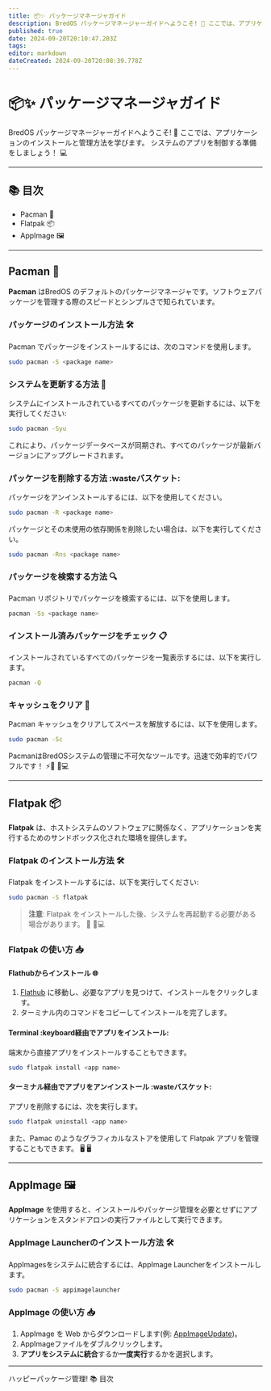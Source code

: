 ```yaml
---
title: 📦✨ パッケージマネージャガイド
description: BredOS パッケージマネージャーガイドへようこそ! 🚀 ここでは、アプリケーションのインストールと管理方法を学びます。
published: true
date: 2024-09-20T20:10:47.203Z
tags:
editor: markdown
dateCreated: 2024-09-20T20:08:39.778Z
---
```


# 📦✨ パッケージマネージャガイド

BredOS パッケージマネージャーガイドへようこそ! 🚀 ここでは、アプリケーションのインストールと管理方法を学びます。 システムのアプリを制御する準備をしましょう！ 💻

---

## 📚 目次

- Pacman 🐧
- Flatpak 📦
- AppImage 🖼️

---

## Pacman 🐧

**Pacman** はBredOS のデフォルトのパッケージマネージャです。ソフトウェアパッケージを管理する際のスピードとシンプルさで知られています。

### パッケージのインストール方法 🛠️

Pacman でパッケージをインストールするには、次のコマンドを使用します。

```bash
sudo pacman -S <package name>
```

### システムを更新する方法 🔄

システムにインストールされているすべてのパッケージを更新するには、以下を実行してください:

```bash
sudo pacman -Syu
```

これにより、パッケージデータベースが同期され、すべてのパッケージが最新バージョンにアップグレードされます。

### パッケージを削除する方法 :wasteバスケット:

パッケージをアンインストールするには、以下を使用してください。

```bash
sudo pacman -R <package name>
```

パッケージとその未使用の依存関係を削除したい場合は、以下を実行してください。

```bash
sudo pacman -Rns <package name>
```

### パッケージを検索する方法 🔍

Pacman リポジトリでパッケージを検索するには、以下を使用します。

```bash
pacman -Ss <package name>
```

### インストール済みパッケージをチェック 📋

インストールされているすべてのパッケージを一覧表示するには、以下を実行します。

```bash
pacman -Q
```

### キャッシュをクリア 🧹

Pacman キャッシュをクリアしてスペースを解放するには、以下を使用します。

```bash
sudo pacman -Sc
```

PacmanはBredOSシステムの管理に不可欠なツールです。迅速で効率的でパワフルです！ ⚡🐧 🎉💻

---

## Flatpak 📦

**Flatpak** は、ホストシステムのソフトウェアに関係なく、アプリケーションを実行するためのサンドボックス化された環境を提供します。

### Flatpak のインストール方法 🛠️

Flatpak をインストールするには、以下を実行してください:

```bash
sudo pacman -S flatpak
```

> **注意**: Flatpak をインストールした後、システムを再起動する必要がある場合があります。 🔄 🎉💻

### Flatpak の使い方 📥

#### Flathubからインストール 🌐

1. [Flathub](https://flathub.org) に移動し、必要なアプリを見つけて、インストールをクリックします。
2. ターミナル内のコマンドをコピーしてインストールを完了します。

#### Terminal :keyboard経由でアプリをインストール:

端末から直接アプリをインストールすることもできます。

```bash
sudo flatpak install <app name>
```

#### ターミナル経由でアプリをアンインストール :wasteバスケット:

アプリを削除するには、次を実行します。

```bash
sudo flatpak uninstall <app name>
```

また、Pamac のようなグラフィカルなストアを使用して Flatpak アプリを管理することもできます。 🖥️ 🖥️

---

## AppImage 🖼️

**AppImage** を使用すると、インストールやパッケージ管理を必要とせずにアプリケーションをスタンドアロンの実行ファイルとして実行できます。

### AppImage Launcherのインストール方法 🛠️

AppImagesをシステムに統合するには、AppImage Launcherをインストールします。

```bash
sudo pacman -S appimagelauncher
```

### AppImage の使い方 📥

1. AppImage を Web からダウンロードします(例: [AppImageUpdate](https://appimage.github.io/AppImageUpdate))。
2. AppImageファイルをダブルクリックします。
3. **アプリをシステムに統合**するか**一度実行**するかを選択します。

---

ハッピーパッケージ管理! 📚 目次
